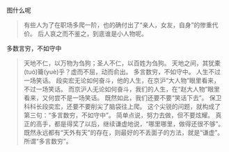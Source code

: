 图什么呢
> 有些人为了在职场多爬一阶，也的确付出了“亲人，女友，自身”的惨重代价。
后人哀之而不鉴之，到底谁是小人物呢。


多数言穷，不如守中
> 天地不仁，以万物为刍狗；圣人不仁，以百姓为刍狗。
天地之间，其犹橐(tuó)籥(yuè)乎？虚而不屈，动而俞出。
多言数穷，不如守中。
人生不过一场笑话。
段奕宏无论如何奋斗，他的人生，在京沪“大人物”眼里看来，不过一场笑话。
而京沪人无论如何奋斗，我们的人生，在“赵大人物”眼里看来，又何尝不是一场笑话。
既然如此，我们还要不要“笑话下去”。
保卫科科长段奕宏，还要不要削尖了脑袋往上爬。
这个尖锐的问题，就构成了第三句：“多言数穷，不如守中”。
简单点说，努力去做，但不要炫耀。
真正的高手，都是得奖了以后，继续谦虚地说，“哪里哪里，做得还很不够”。
既然永远都有“天外有天”的存在，则最好的不丢面子的方法，就是“谦虚”。
所谓“多言数穷”。

